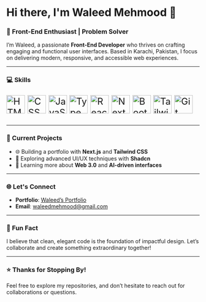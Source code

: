 # Hi there, I'm Waleed Mehmood 👋  

### 🚀 Front-End Enthusiast | Problem Solver  

I’m Waleed, a passionate **Front-End Developer** who thrives on crafting engaging and functional user interfaces. Based in Karachi, Pakistan, I focus on delivering modern, responsive, and accessible web experiences.  



---

### 💻 Skills  

<p style="font-size: 24px;">
  <img src="https://cdn.jsdelivr.net/npm/simple-icons@v6/icons/html5.svg" alt="HTML5" width="48" height="48" />
  <img src="https://cdn.jsdelivr.net/npm/simple-icons@v6/icons/css3.svg" alt="CSS3" width="48" height="48" />
  <img src="https://cdn.jsdelivr.net/npm/simple-icons@v6/icons/javascript.svg" alt="JavaScript" width="48" height="48" />
  <img src="https://cdn.jsdelivr.net/npm/simple-icons@v6/icons/typescript.svg" alt="TypeScript" width="48" height="48" />
  <img src="https://cdn.jsdelivr.net/npm/simple-icons@v6/icons/react.svg" alt="React" width="48" height="48" />
  <img src="https://cdn.jsdelivr.net/npm/simple-icons@v6/icons/nextdotjs.svg" alt="Next.js" width="48" height="48" />
  <img src="https://cdn.jsdelivr.net/npm/simple-icons@v6/icons/bootstrap.svg" alt="Bootstrap" width="48" height="48" />
  <img src="https://cdn.jsdelivr.net/npm/simple-icons@v6/icons/tailwindcss.svg" alt="Tailwind CSS" width="48" height="48" />
  <img src="https://cdn.jsdelivr.net/npm/simple-icons@v6/icons/git.svg" alt="Git" width="48" height="48" />
</p>

---

### 🔧 Current Projects  

- 🌐 Building a portfolio with **Next.js** and **Tailwind CSS**  
- 🚀 Exploring advanced UI/UX techniques with **Shadcn**  
- 🌱 Learning more about **Web 3.0** and **AI-driven interfaces**  

---

### 🌐 Let's Connect  

- **Portfolio**: [Waleed’s Portfolio](https://waleed-portfolio.vercel.app)  
- **Email**: [waleedmehmood@gmail.com](mailto:waleedbinmehmood806@gmail.com)  

---

### 🎯 Fun Fact  

I believe that clean, elegant code is the foundation of impactful design. Let’s collaborate and create something extraordinary together!  

---

### ⭐ Thanks for Stopping By!  

Feel free to explore my repositories, and don’t hesitate to reach out for collaborations or questions.

